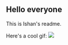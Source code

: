 
## Hello everyone ##

This is Ishan's readme.

Here's a cool gif:
<img src="https://raw.githubusercontent.com/IshanBaliyan/IshanBaliyan/master/Official_Intro_Skydive_Github.gif">
